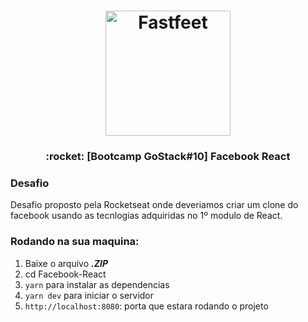 <h1 align="center">
  <img alt="Fastfeet" title="Fastfeet" src="https://camo.githubusercontent.com/8c13dc2618dbd7f76d1d574350b98fdee1335ce5/68747470733a2f2f726f636b6574736561742d63646e2e73332d73612d656173742d312e616d617a6f6e6177732e636f6d2f626f6f7463616d702d6865616465722e706e67" width="200px" />
</h1>

<h3 align="center">
  :rocket: [Bootcamp GoStack#10] Facebook React
</h3>

### Desafio
Desafio proposto pela Rocketseat onde deveriamos criar um clone do facebook usando as
tecnlogias adquiridas no 1º modulo de React.

### Rodando na sua maquina:

1. Baixe o arquivo ***.ZIP***
2. cd Facebook-React
3. `yarn` para instalar as dependencias
4. `yarn dev` para iniciar o servidor
5. `http://localhost:8080`: porta que estara rodando o projeto